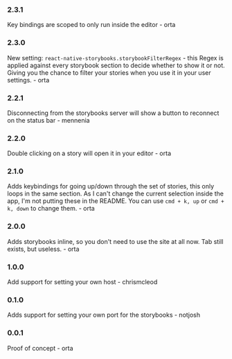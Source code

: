### 2.3.1

Key bindings are scoped to only run inside the editor - orta

### 2.3.0

New setting: `react-native-storybooks.storybookFilterRegex` - this Regex is applied against every storybook section to decide whether to show it or not. Giving you the chance to filter your stories when you use it in your user settings. - orta

### 2.2.1

Disconnecting from the storybooks server will show a button to reconnect on the status bar - mennenia

### 2.2.0

Double clicking on a story will open it in your editor - orta

### 2.1.0

Adds keybindings for going up/down through the set of stories, this only loops in the same section.
As I can't change the current selection inside the app, I'm not putting these in the README. You can 
use `cmd + k, up` or `cmd + k, down` to change them. - orta

### 2.0.0

Adds storybooks inline, so you don't need to use the site at all now. Tab still exists, but useless. - orta

### 1.0.0

Add support for setting your own host - chrismcleod

### 0.1.0

Adds support for setting your own port for the storybooks - notjosh

### 0.0.1

Proof of concept - orta

